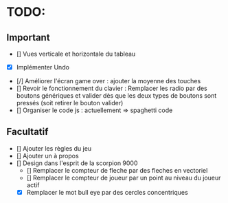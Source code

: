 # TODO:

## Important
* [] Vues verticale et horizontale du tableau
* [X] Implémenter Undo
* [/] Améliorer l'écran game over : ajouter la moyenne des touches
* [] Revoir le fonctionnement du clavier : Remplacer les radio par des boutons génériques et valider dès que les deux types de boutons sont pressés (soit retirer le bouton valider)
* [] Organiser le code js : actuellement => spaghetti code

## Facultatif
* [] Ajouter les règles du jeu
* [] Ajouter un à propos
* [] Design dans l'esprit de la scorpion 9000
    * [] Remplacer le compteur de fleche par des fleches en vectoriel
    * [] Remplacer le compteur de joueur par un point au niveau du joueur actif
    * [X] Remplacer le mot bull eye par des cercles concentriques
